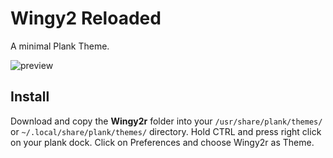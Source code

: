 # Wingy2 Reloaded
A minimal Plank Theme.

![preview](https://raw.githubusercontent.com/darim92/wingy2r/master/preview.png)

## Install
Download and copy the **Wingy2r** folder into your `/usr/share/plank/themes/` or `~/.local/share/plank/themes/` directory. Hold CTRL and press right click on your plank dock. Click on Preferences and choose Wingy2r as Theme. 



